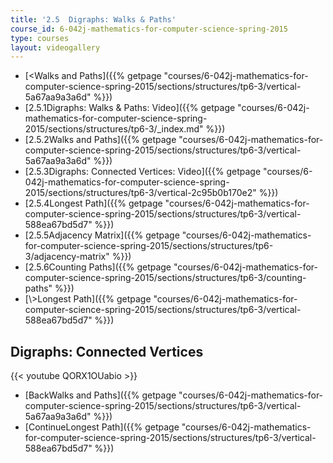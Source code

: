```yaml
---
title: '2.5  Digraphs: Walks & Paths'
course_id: 6-042j-mathematics-for-computer-science-spring-2015
type: courses
layout: videogallery
---
```

*   [<Walks and Paths]({{% getpage "courses/6-042j-mathematics-for-computer-science-spring-2015/sections/structures/tp6-3/vertical-5a67aa9a3a6d" %}})
*   [2.5.1Digraphs: Walks & Paths: Video]({{% getpage "courses/6-042j-mathematics-for-computer-science-spring-2015/sections/structures/tp6-3/_index.md" %}})
*   [2.5.2Walks and Paths]({{% getpage "courses/6-042j-mathematics-for-computer-science-spring-2015/sections/structures/tp6-3/vertical-5a67aa9a3a6d" %}})
*   [2.5.3Digraphs: Connected Vertices: Video]({{% getpage "courses/6-042j-mathematics-for-computer-science-spring-2015/sections/structures/tp6-3/vertical-2c95b0b170e2" %}})
*   [2.5.4Longest Path]({{% getpage "courses/6-042j-mathematics-for-computer-science-spring-2015/sections/structures/tp6-3/vertical-588ea67bd5d7" %}})
*   [2.5.5Adjacency Matrix]({{% getpage "courses/6-042j-mathematics-for-computer-science-spring-2015/sections/structures/tp6-3/adjacency-matrix" %}})
*   [2.5.6Counting Paths]({{% getpage "courses/6-042j-mathematics-for-computer-science-spring-2015/sections/structures/tp6-3/counting-paths" %}})
*   [\\>Longest Path]({{% getpage "courses/6-042j-mathematics-for-computer-science-spring-2015/sections/structures/tp6-3/vertical-588ea67bd5d7" %}})

Digraphs: Connected Vertices
----------------------------

{{< youtube QORX1OUabio >}}

*   [BackWalks and Paths]({{% getpage "courses/6-042j-mathematics-for-computer-science-spring-2015/sections/structures/tp6-3/vertical-5a67aa9a3a6d" %}})
*   [ContinueLongest Path]({{% getpage "courses/6-042j-mathematics-for-computer-science-spring-2015/sections/structures/tp6-3/vertical-588ea67bd5d7" %}})
